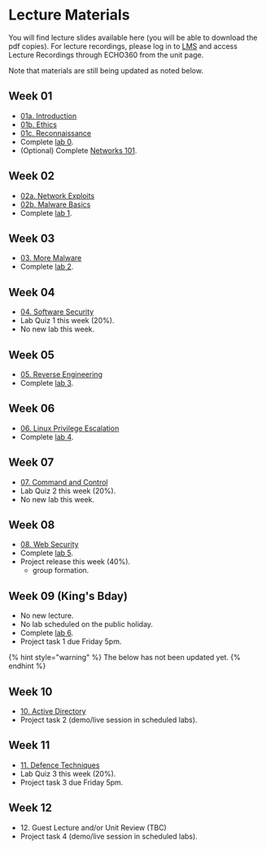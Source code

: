 # Lecture Materials

You will find lecture slides available here (you will be able to download the pdf copies). For lecture recordings, please log in to [LMS](https://lms.uwa.edu.au/) and access Lecture Recordings through ECHO360 from the unit page.

Note that materials are still being updated as noted below.

## Week 01

* [01a. Introduction](https://github.com/uwacyber/cits3006/raw/2023S2/cits3006-lectures/01a.Introduction.pdf)
* [01b. Ethics](https://github.com/uwacyber/cits3006/raw/2023S2/cits3006-lectures/01b.Ethics.pdf)
* [01c. Reconnaissance](https://github.com/uwacyber/cits3006/raw/2023S2/cits3006-lectures/01c.Reconnaissance\_vertical.pdf)
* Complete [lab 0](../cits3006-labs/lab-0-setup-and-linux.md).
* (Optional) Complete [Networks 101](../cits3006-labs/network-101.md).

## Week 02

* [02a. Network Exploits](https://github.com/uwacyber/cits3006/raw/2023S2/cits3006-lectures/02a.Network\_Exploits\_vertical.pdf)
* [02b. Malware Basics](https://github.com/uwacyber/cits3006/raw/2023S2/cits3006-lectures/02b.Malware\_Basics\_vertical.pdf)
* Complete [lab 1](../cits3006-labs/lab-1-network-security.md).

## Week 03

* [03. More Malware](https://github.com/uwacyber/cits3006/raw/2023S2/cits3006-lectures/03.More\_malware\_vertical.pdf)
* Complete [lab 2](../cits3006-labs/lab-2-malware.md).

## Week 04

* [04. Software Security](https://github.com/uwacyber/cits3006/raw/2023S2/cits3006-lectures/04.Software\_security\_vertical.pdf)
* Lab Quiz 1 this week (20%).
* No new lab this week.

## Week 05

* [05. Reverse Engineering](https://github.com/uwacyber/cits3006/raw/2023S2/cits3006-lectures/05.Reverse\_engineering\_vertical.pdf)
* Complete [lab 3](../cits3006-labs/lab-3-reverse-engineering.md).

## Week 06

* [06. Linux Privilege Escalation](https://github.com/uwacyber/cits3006/raw/2023S2/cits3006-lectures/06.Local\_Privilege\_Escalation\_Linux.pdf)
* Complete [lab 4](../cits3006-labs/lab-4-privilege-escalation.md).

## Week 07

* [07. Command and Control](https://github.com/uwacyber/cits3006/raw/2023S2/cits3006-lectures/07.c2_vertical.pdf)
* Lab Quiz 2 this week (20%).
* No new lab this week.

## Week 08

* [08. Web Security](https://github.com/uwacyber/cits3006/raw/2023S2/cits3006-lectures/08.Web_Security_vertical.pdf)
* Complete [lab 5](../cits3006-labs/lab-5-web-security.md).
* Project release this week (40%).
  * group formation.

## Week 09 (King's Bday)

* No new lecture.
* No lab scheduled on the public holiday.
* Complete [lab 6](../cits3006-labs/lab-6-active-directory.md).
* Project task 1 due Friday 5pm.


{% hint style="warning" %}
The below has not been updated yet.
{% endhint %}


## Week 10

* [10. Active Directory](https://github.com/uwacyber/cits3006/raw/2023S2/cits3006-lectures/0C.Active\_Directory.pdf)
* Project task 2 (demo/live session in scheduled labs).

## Week 11

* [11. Defence Techniques](https://github.com/uwacyber/cits3006/raw/2023S2/cits3006-lectures/0B.Defence\_Techniques.pdf)
* Lab Quiz 3 this week (20%).
* Project task 3 due Friday 5pm.

## Week 12

* 12\. Guest Lecture and/or Unit Review (TBC)
* Project task 4 (demo/live session in scheduled labs).
